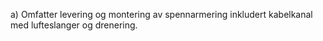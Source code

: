 a) Omfatter levering og montering av spennarmering inkludert kabelkanal med lufteslanger og drenering.

